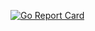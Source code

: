 [![Go Report Card](https://goreportcard.com/badge/github.com/kwmt/libver)](https://goreportcard.com/report/github.com/kwmt/libver)